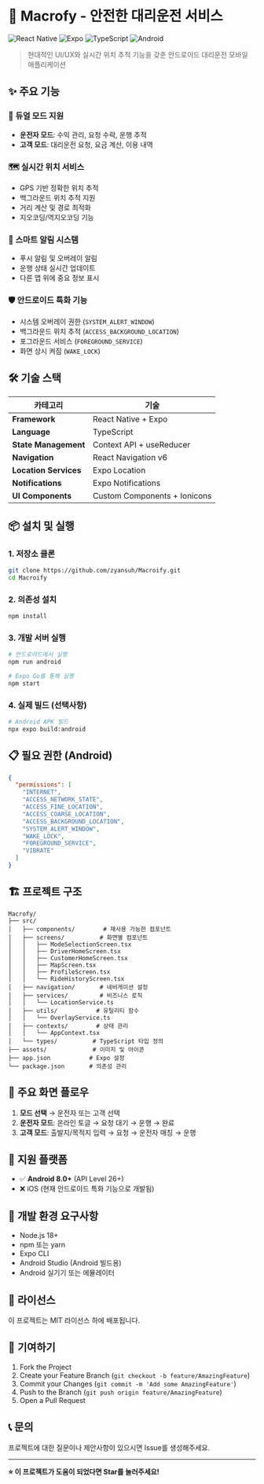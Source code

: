 # 🚗 Macrofy - 안전한 대리운전 서비스

![React Native](https://img.shields.io/badge/React%20Native-0.79.6-blue.svg)
![Expo](https://img.shields.io/badge/Expo-~53.0.22-black.svg)
![TypeScript](https://img.shields.io/badge/TypeScript-~5.8.3-blue.svg)
![Android](https://img.shields.io/badge/Platform-Android-green.svg)

> 현대적인 UI/UX와 실시간 위치 추적 기능을 갖춘 안드로이드 대리운전 모바일 애플리케이션

## ✨ 주요 기능

### 📱 **듀얼 모드 지원**

- **운전자 모드**: 수익 관리, 요청 수락, 운행 추적
- **고객 모드**: 대리운전 요청, 요금 계산, 이용 내역

### 🗺️ **실시간 위치 서비스**

- GPS 기반 정확한 위치 추적
- 백그라운드 위치 추적 지원
- 거리 계산 및 경로 최적화
- 지오코딩/역지오코딩 기능

### 🔔 **스마트 알림 시스템**

- 푸시 알림 및 오버레이 알림
- 운행 상태 실시간 업데이트
- 다른 앱 위에 중요 정보 표시

### 🛡️ **안드로이드 특화 기능**

- 시스템 오버레이 권한 (`SYSTEM_ALERT_WINDOW`)
- 백그라운드 위치 추적 (`ACCESS_BACKGROUND_LOCATION`)
- 포그라운드 서비스 (`FOREGROUND_SERVICE`)
- 화면 상시 켜짐 (`WAKE_LOCK`)

## 🛠️ 기술 스택

| 카테고리              | 기술                         |
| --------------------- | ---------------------------- |
| **Framework**         | React Native + Expo          |
| **Language**          | TypeScript                   |
| **State Management**  | Context API + useReducer     |
| **Navigation**        | React Navigation v6          |
| **Location Services** | Expo Location                |
| **Notifications**     | Expo Notifications           |
| **UI Components**     | Custom Components + Ionicons |

## 📦 설치 및 실행

### 1. 저장소 클론

```bash
git clone https://github.com/zyansuh/Macroify.git
cd Macroify
```

### 2. 의존성 설치

```bash
npm install
```

### 3. 개발 서버 실행

```bash
# 안드로이드에서 실행
npm run android

# Expo Go를 통해 실행
npm start
```

### 4. 실제 빌드 (선택사항)

```bash
# Android APK 빌드
npx expo build:android
```

## 📋 필요 권한 (Android)

```json
{
  "permissions": [
    "INTERNET",
    "ACCESS_NETWORK_STATE",
    "ACCESS_FINE_LOCATION",
    "ACCESS_COARSE_LOCATION",
    "ACCESS_BACKGROUND_LOCATION",
    "SYSTEM_ALERT_WINDOW",
    "WAKE_LOCK",
    "FOREGROUND_SERVICE",
    "VIBRATE"
  ]
}
```

## 🏗️ 프로젝트 구조

```
Macrofy/
├── src/
│   ├── components/        # 재사용 가능한 컴포넌트
│   ├── screens/          # 화면별 컴포넌트
│   │   ├── ModeSelectionScreen.tsx
│   │   ├── DriverHomeScreen.tsx
│   │   ├── CustomerHomeScreen.tsx
│   │   ├── MapScreen.tsx
│   │   ├── ProfileScreen.tsx
│   │   └── RideHistoryScreen.tsx
│   ├── navigation/       # 네비게이션 설정
│   ├── services/         # 비즈니스 로직
│   │   └── LocationService.ts
│   ├── utils/           # 유틸리티 함수
│   │   └── OverlayService.ts
│   ├── contexts/        # 상태 관리
│   │   └── AppContext.tsx
│   └── types/          # TypeScript 타입 정의
├── assets/             # 이미지 및 아이콘
├── app.json           # Expo 설정
└── package.json       # 의존성 관리
```

## 🚀 주요 화면 플로우

1. **모드 선택** → 운전자 또는 고객 선택
2. **운전자 모드**: 온라인 토글 → 요청 대기 → 운행 → 완료
3. **고객 모드**: 출발지/목적지 입력 → 요청 → 운전자 매칭 → 운행

## 📱 지원 플랫폼

- ✅ **Android 8.0+** (API Level 26+)
- ❌ iOS (현재 안드로이드 특화 기능으로 개발됨)

## 🔧 개발 환경 요구사항

- Node.js 18+
- npm 또는 yarn
- Expo CLI
- Android Studio (Android 빌드용)
- Android 실기기 또는 에뮬레이터

## 📝 라이선스

이 프로젝트는 MIT 라이선스 하에 배포됩니다.

## 🤝 기여하기

1. Fork the Project
2. Create your Feature Branch (`git checkout -b feature/AmazingFeature`)
3. Commit your Changes (`git commit -m 'Add some AmazingFeature'`)
4. Push to the Branch (`git push origin feature/AmazingFeature`)
5. Open a Pull Request

## 📞 문의

프로젝트에 대한 질문이나 제안사항이 있으시면 Issue를 생성해주세요.

---

**⭐ 이 프로젝트가 도움이 되었다면 Star를 눌러주세요!**

